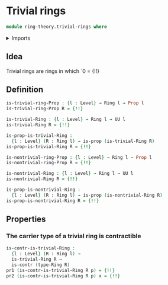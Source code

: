# Trivial rings

```agda
module ring-theory.trivial-rings where
```

<details><summary>Imports</summary>

```agda
open import foundation.action-on-identifications-binary-functions
open import foundation.contractible-types
open import foundation.dependent-pair-types
open import foundation.identity-types
open import foundation.negation
open import foundation.propositions
open import foundation.sets
open import foundation.universe-levels

open import ring-theory.rings
```

</details>

## Idea

Trivial rings are rings in which `0 = {!!}

## Definition

```agda
is-trivial-ring-Prop : {l : Level} → Ring l → Prop l
is-trivial-ring-Prop R = {!!}

is-trivial-Ring : {l : Level} → Ring l → UU l
is-trivial-Ring R = {!!}

is-prop-is-trivial-Ring :
  {l : Level} (R : Ring l) → is-prop (is-trivial-Ring R)
is-prop-is-trivial-Ring R = {!!}

is-nontrivial-ring-Prop : {l : Level} → Ring l → Prop l
is-nontrivial-ring-Prop R = {!!}

is-nontrivial-Ring : {l : Level} → Ring l → UU l
is-nontrivial-Ring R = {!!}

is-prop-is-nontrivial-Ring :
  {l : Level} (R : Ring l) → is-prop (is-nontrivial-Ring R)
is-prop-is-nontrivial-Ring R = {!!}
```

## Properties

### The carrier type of a trivial ring is contractible

```agda
is-contr-is-trivial-Ring :
  {l : Level} (R : Ring l) →
  is-trivial-Ring R →
  is-contr (type-Ring R)
pr1 (is-contr-is-trivial-Ring R p) = {!!}
pr2 (is-contr-is-trivial-Ring R p) x = {!!}
```
